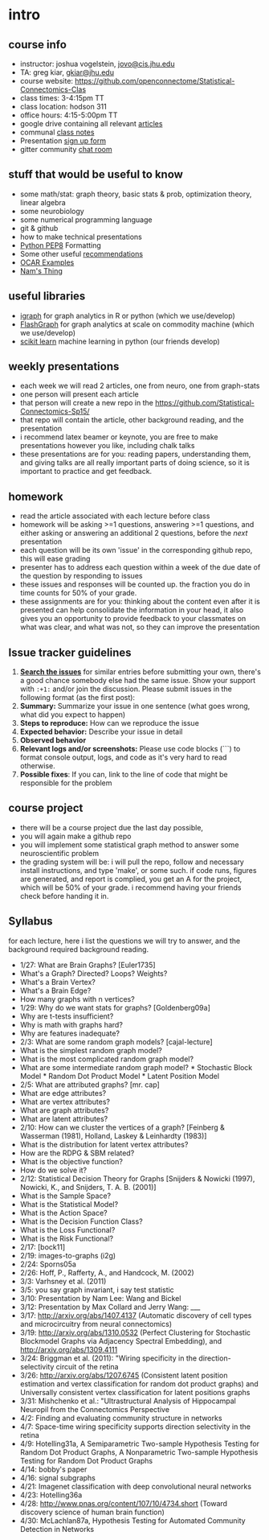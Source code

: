 # intro

## course info

 * instructor: joshua vogelstein, jovo@cis.jhu.edu
 * TA: greg kiar, gkiar@jhu.edu
 * course website: https://github.com/openconnectome/Statistical-Connectomics-Clas
 * class times: 3-4:15pm TT
 * class location: hodson 311
 * office hours: 4:15-5:00pm TT
 * google drive containing all relevant [articles](https://drive.google.com/folderview?id=0By_9m7n8XhYKN0o4cHZNbHNWbTg&usp=sharing)
 * communal [class notes](https://docs.google.com/document/d/1YhhtP_KWaol2EsYQ7iX2oK0huT1Qi7erJ2zsX49AjC4/edit?usp=sharing)
 * Presentation [sign up form](https://drive.google.com/open?id=1F6u0Zzt11AStUJ0U3QwYg3UFNXQHcBZnC7l17dJVHCs&authuser=0)
 * gitter community [chat room](https://gitter.im/Statistical-Connectomics-Sp15/intro)

## stuff that would be useful to know

  * some math/stat: graph theory, basic stats & prob, optimization theory, linear algebra
  * some neurobiology
  * some numerical programming language
  * git & github
  * how to make technical presentations
  * [Python PEP8](https://www.python.org/dev/peps/pep-0008/) Formatting 
  * Some other useful [recommendations](http://w.ocp.me/style:project)
  * [OCAR Examples](https://drive.google.com/open?id=0B_dAuemRqBb9fjRNc2VudTN1VVoxRkVGSjAxbU10SXp2OXZPX1V1VnQxamdaZXRYcm9tUFU&authuser=0)
  * [Nam's Thing](https://drive.google.com/open?id=0B_dAuemRqBb9YUZWcVlfQ1lWdzg&authuser=0)

## useful libraries

  * [igraph](http://igraph.org/) for graph analytics in R or python (which we use/develop)
  * [FlashGraph](https://github.com/icoming/FlashGraph) for graph analytics at scale on commodity machine (which we use/develop)
  * [scikit learn](http://scikit-learn.org/stable/) machine learning in python (our friends develop)

## weekly presentations

  * each week we will read 2 articles, one from neuro, one from graph-stats
  * one person will present each article
  * that person will create a new repo in the https://github.com/Statistical-Connectomics-Sp15/
  * that repo will contain the article, other background reading, and the presentation
  * i recommend latex beamer or keynote, you are free to make presentations however you like, including chalk talks
  * these presentations are for you: reading papers, understanding them, and giving talks are all really important parts of doing science, so it is important to practice and get feedback.

## homework

 * read the article associated with each lecture before class
 * homework will be asking >=1 questions, answering >=1 questions, and either asking or answering an additional 2 questions,  before the *next* presentation
 * each question will be its own 'issue' in the corresponding github repo, this will ease grading
 * presenter has to address each question within a week of the due date of the question by responding to issues
 * these issues and responses will be counted up.  the fraction you do in time counts for 50% of your grade.
 * these assignments are for you: thinking about the content even after it is presented can help consolidate the information in your head, it also gives you an opportunity to provide feedback to your classmates on what was clear, and what was not, so they can improve the presentation
 

## Issue tracker guidelines

1. **[Search the issues](https://github.com/openconnectome/Statistical-Connectomics-Class/issues)** for similar entries before submitting your own, there's a good chance somebody else had the same issue. Show your support with `:+1:` and/or join the discussion. Please submit issues in the following format (as the first post):
1. **Summary:** Summarize your issue in one sentence (what goes wrong, what did you expect to happen)
1. **Steps to reproduce:** How can we reproduce the issue
1. **Expected behavior:** Describe your issue in detail
1. **Observed behavior**
1. **Relevant logs and/or screenshots:** Please use code blocks (\`\`\`) to format console output, logs, and code as it's very hard to read otherwise.
1. **Possible fixes**: If you can, link to the line of code that might be responsible for the problem


## course project
  
  * there will be a course project due the last day possible,
  * you will again make a github repo
  * you will implement some statistical graph method to answer some neuroscientific problem
  * the grading system will be: i will pull the repo, follow and necessary install instructions, and type 'make', or some such.  if code runs, figures are generated, and report is complied, you get an A for the project, which will be 50% of your grade. i recommend having your friends check before handing it in. 


## Syllabus 
for each lecture, here i list the questions we will try to answer, and the background required background reading.


  * 1/27: What are Brain Graphs? [Euler1735]
   * What's a Graph? Directed? Loops? Weights?
   * What's a Brain Vertex?
   * What's a Brain Edge?
   * How many graphs with n vertices?
  * 1/29: Why do we want stats for graphs? [Goldenberg09a]
   * Why are t-tests insufficient? 
   * Why is math with graphs hard? 
   * Why are features inadequate? 
  * 2/3: What are some random graph models? [cajal-lecture]
   *  What is the simplest random graph model? 
   *  What is the most complicated random graph model? 
   *  What are some intermediate random graph model? 
    * Stochastic Block Model
    * Random Dot Product Model
    * Latent Position Model
  * 2/5: What are attributed graphs? [mr. cap]
   * What are edge attributes? 
   * What are vertex attributes? 
   * What are graph attributes? 
   * What are latent attributes?
  * 2/10: How can we cluster the vertices of a graph? [Feinberg & Wasserman (1981), Holland, Laskey & Leinhardty (1983)]
   *  What is the distribution for latent vertex attributes?
   *  How are the RDPG & SBM related?
   *  What is the objective function?
   *  How do we solve it?
  * 2/12: Statistical Decision Theory for Graphs [Snijders & Nowicki (1997), Nowicki, K., and Snijders, T. A. B. (2001)]
   * What is the Sample Space?
   * What is the Statistical Model?
   * What is the Action Space?
   * What is the Decision Function Class?
   * What is the Loss Functional?
   * What is the Risk Functional?
  * 2/17: [bock11]
  * 2/19: images-to-graphs (i2g)
  * 2/24: Sporns05a
  * 2/26: Hoff, P., Rafferty, A., and Handcock, M. (2002)
  * 3/3: Varhsney et al. (2011)
  * 3/5: you say graph invariant, i say test statistic
  * 3/10: Presentation by Nam Lee: Wang and Bickel
  * 3/12: Presentation by Max Collard and Jerry Wang: ___
  * 3/17: http://arxiv.org/abs/1407.4137 (Automatic discovery of cell types and microcircuitry from neural connectomics)
  * 3/19: http://arxiv.org/abs/1310.0532 (Perfect Clustering for Stochastic Blockmodel Graphs via Adjacency Spectral Embedding), and http://arxiv.org/abs/1309.4111 
  * 3/24: Briggman et al. (2011): "Wiring specificity in the direction-selectivity circuit of the retina
  * 3/26: http://arxiv.org/abs/1207.6745 (Consistent latent position estimation and vertex classification for random dot product graphs) and Universally consistent vertex classification for latent positions graphs
  * 3/31: Mishchenko et al.: "Ultrastructural Analysis of Hippocampal Neuropil from the Connectomics Perspective
  * 4/2:  Finding and evaluating community structure in networks
  * 4/7:  Space-time wiring specificity supports direction selectivity in the retina
  * 4/9: Hotelling31a, A Semiparametric Two-sample Hypothesis Testing for Random Dot Product Graphs, A Nonparametric Two-sample Hypothesis Testing for Random Dot Product Graphs
  * 4/14: bobby's paper
  * 4/16: signal subgraphs
  * 4/21: Imagenet classification with deep convolutional neural networks
  * 4/23: Hotelling36a 
  * 4/28: http://www.pnas.org/content/107/10/4734.short (Toward discovery science of human brain function)
  * 4/30: McLachlan87a, Hypothesis Testing for Automated Community Detection in Networks
  
  

